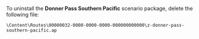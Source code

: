 To uninstall the **Donner Pass Southern Pacific** scenario package, delete the following file: 

`\Content\Routes\00000032-0000-0000-0000-000000000000\z-donner-pass-southern-pacific.ap`
